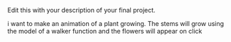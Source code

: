 Edit this with your description of your final project.

i want to make an animation of a plant growing. The stems will grow using the model of a walker function and the flowers will appear on click
